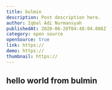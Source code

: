 ```yaml
---
title: bulmin
description: Post description here.
author: Iqbal Adi Nurmansyah
publishedAt: 2020-06-20T04:48:04.086Z
category: open source
openSource: true
link: https://
demo: https://
thumbnail: https://
---
```


## hello world from bulmin